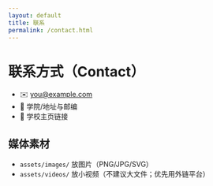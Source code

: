 ```yaml
---
layout: default
title: 联系
permalink: /contact.html
---
```


# 联系方式（Contact）

- ✉️ you@example.com
- 🧭 学院/地址与邮编
- 🔗 学校主页链接

## 媒体素材
- `assets/images/` 放图片（PNG/JPG/SVG）
- `assets/videos/` 放小视频（不建议大文件；优先用外链平台）